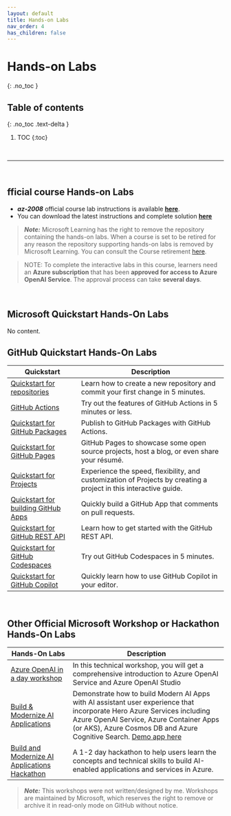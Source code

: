 ```yaml
---
layout: default
title: Hands-on Labs
nav_order: 4
has_children: false
---
```


# Hands-on Labs
{: .no_toc }


## Table of contents
{: .no_toc .text-delta }

1. TOC
{:toc}

<br/>

---

<br/>


## fficial course Hands-on Labs

* ***az-2008*** official course lab instructions is available [**here**](https://microsoftlearning.github.io/AZ-2008_DevOps_Foundations_Core_Principles_Practices/). 
* You can download the latest instructions and complete solution [**here**](https://github.com/MicrosoftLearning/AZ-2008_DevOps_Foundations_Core_Principles_Practices)

> ***Note:*** Microsoft Learning has the right to remove the repository containing the hands-on labs. When a course is set to be retired for any reason the repository supporting hands-on labs is removed by Microsoft Learning. You can consult the Course retirement [here](https://learn.microsoft.com/en-us/credentials/certifications/retired-courses).


> NOTE: To complete the interactive labs in this course, learners need an **Azure subscription** that has been **approved for access to Azure OpenAI Service**. The approval process 
can take **several days**.


<br/>

## Microsoft Quickstart Hands-On Labs


No content.

<!-- 

| Quickstart | Description | 
| --- | --- | 

-->

## GitHub Quickstart Hands-On Labs

| Quickstart | Description | 
| --- | --- | 
| [Quickstart for repositories](https://docs.github.com/en/repositories/creating-and-managing-repositories/quickstart-for-repositories) | Learn how to create a new repository and commit your first change in 5 minutes. |
| [GitHub Actions](https://docs.github.com/en/actions/quickstart) | Try out the features of GitHub Actions in 5 minutes or less. |
| [Quickstart for GitHub Packages](https://docs.github.com/en/packages/quickstart) | Publish to GitHub Packages with GitHub Actions. |
| [Quickstart for GitHub Pages](https://docs.github.com/en/pages/quickstart) | GitHub Pages to showcase some open source projects, host a blog, or even share your résumé. |
| [Quickstart for Projects](https://docs.github.com/en/issues/planning-and-tracking-with-projects/learning-about-projects/quickstart-for-projects) | Experience the speed, flexibility, and customization of Projects by creating a project in this interactive guide. |
| [Quickstart for building GitHub Apps](https://docs.github.com/en/apps/creating-github-apps/writing-code-for-a-github-app/quickstart) | Quickly build a GitHub App that comments on pull requests. |
| [Quickstart for GitHub REST API](https://docs.github.com/en/rest/quickstart) | Learn how to get started with the GitHub REST API. |
| [Quickstart for GitHub Codespaces](https://docs.github.com/en/codespaces/getting-started/quickstart) | Try out GitHub Codespaces in 5 minutes. |
| [Quickstart for GitHub Copilot](https://docs.github.com/en/copilot/quickstart) | Quickly learn how to use GitHub Copilot in your editor. |

<!-- <br/> -->

<!-- ### Software List for Hands-on Labs -- >

<!-- softwarelist -->

<!-- Required software to run the course and workshop hands-on labs available [**here**](./Lab-Setup.md) -->


<br/>

## Other Official Microsoft Workshop or Hackathon Hands-On Labs

|  Hands-On Labs | Description | 
| --- | --- | 
| [Azure OpenAI in a day workshop](https://github.com/microsoft/azure-openai-in-a-day-workshop) | In this technical workshop, you will get a comprehensive introduction to Azure OpenAI Service and Azure OpenAI Studio |
| [Build & Modernize AI Applications](https://github.com/Azure/Build-Modern-AI-Apps) | Demonstrate how to build Modern AI Apps with AI assistant user experience that incorporate Hero Azure Services including Azure OpenAI Service, Azure Container Apps (or AKS), Azure Cosmos DB and Azure Cognitive Search. [Demo app here](https://lemon-wave-0e1c0eb1e.3.azurestaticapps.net/) |
| [Build and Modernize AI Applications Hackathon](https://github.com/Azure/Build-Modern-AI-Apps-Hackathon)  | A 1-2 day hackathon to help users learn the concepts and technical skills to build AI-enabled applications and services in Azure. |





> ***Note:*** This workshops were not written/designed by me. Workshops are maintained by Microsoft, which reserves the right to remove or archive it in read-only mode on GitHub without notice.